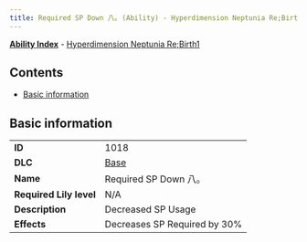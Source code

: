 ```yaml
---
title: Required SP Down 八｡ (Ability) - Hyperdimension Neptunia Re;Birth1
---
```


[**Ability Index**](/neptunia/rb1/ability/index.html) - [Hyperdimension Neptunia Re;Birth1](/neptunia/rb1)

## Contents

- [Basic information](#basic-information)

## Basic information

|   |   |
| -- | -- |
| **ID** | 1018 |
| **DLC** | [Base](/neptunia/rb1/dlc/1-base.html) |
| **Name** | Required SP Down 八｡ |
| **Required Lily level** | N/A |
| **Description** | Decreased SP Usage |
| **Effects** | Decreases SP Required by 30% |
